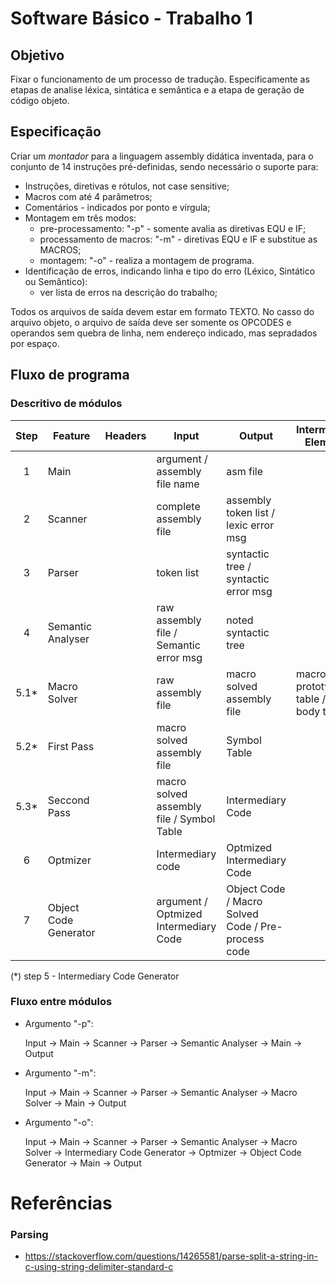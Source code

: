 # Software Básico - Trabalho 1

## Objetivo

Fixar o funcionamento de um processo de tradução. Especificamente as etapas de analise léxica, sintática e semântica e a etapa de geração de código objeto.

## Especificação

Criar um *montador* para a linguagem assembly didática inventada, para o conjunto de 14 instruções pré-definidas, sendo necessário o suporte para:

- Instruções, diretivas e rótulos, not case sensitive;
- Macros com até 4 parâmetros;
- Comentários - indicados por ponto e vírgula;
- Montagem em três modos:
	- pre-processamento: "-p" - somente avalia as diretivas EQU e IF;
	- processamento de macros: "-m" - diretivas EQU e IF e substitue as MACROS;
	- montagem: "-o" - realiza a montagem de programa.
- Identificação de erros, indicando linha e tipo do erro (Léxico, Sintático ou Semântico):
	- ver lista de erros na descrição do trabalho;

Todos os arquivos de saída devem estar em formato TEXTO. No casso do arquivo objeto, o arquivo de saída deve ser somente os OPCODES e operandos sem quebra de linha, nem endereço indicado, mas sepradados por espaço.

## Fluxo de programa

### Descritivo de módulos

| Step | Feature | Headers | Input | Output | Intermediary Elements |
| :--: | ------- | ------- | ----- | ------ | --------------------- |
| 1    | Main    |         | argument / assembly file name | asm file |      |
| 2    | Scanner |       | complete assembly file | assembly token list / lexic error msg |      |
| 3    | Parser |    | token list | syntactic tree / syntactic error msg |       |
| 4    | Semantic Analyser |     | raw assembly file / Semantic error msg | noted syntactic tree |
| 5.1* | Macro Solver |     | raw assembly file | macro solved assembly file | macro prototype table / macro body table |
| 5.2* | First Pass |      | macro solved assembly file  | Symbol Table |      |
| 5.3* | Seccond Pass |    | macro solved assembly file / Symbol Table | Intermediary Code |      |
| 6    | Optmizer |     | Intermediary code | Optmized Intermediary Code |     |
| 7    | Object Code Generator |    | argument / Optmized Intermediary Code | Object Code / Macro Solved Code / Pre-process code |    |

(*) step 5 - Intermediary Code Generator

### Fluxo entre módulos

- Argumento "-p":

	Input -> Main -> Scanner -> Parser -> Semantic Analyser -> Main -> Output

- Argumento "-m":

	Input -> Main -> Scanner -> Parser -> Semantic Analyser -> Macro Solver -> Main -> Output

- Argumento "-o":

	Input -> Main -> Scanner -> Parser -> Semantic Analyser -> Macro Solver -> Intermediary Code Generator -> Optmizer -> Object Code Generator -> Main -> Output

# Referências

### Parsing
- https://stackoverflow.com/questions/14265581/parse-split-a-string-in-c-using-string-delimiter-standard-c
